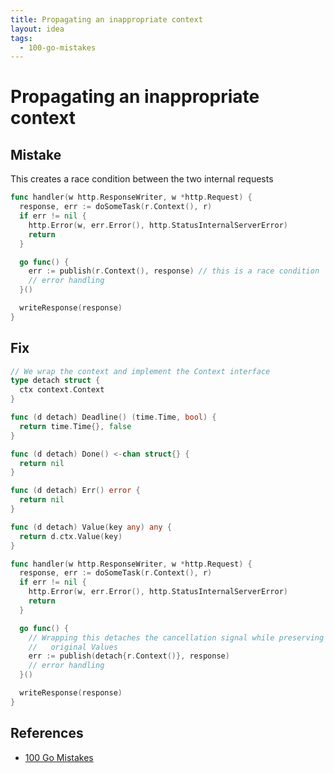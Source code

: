 ```yaml
---
title: Propagating an inappropriate context
layout: idea
tags:
  - 100-go-mistakes
---
```


# Propagating an inappropriate context

## Mistake

This creates a race condition between the two internal requests

```go
func handler(w http.ResponseWriter, w *http.Request) {
  response, err := doSomeTask(r.Context(), r)
  if err != nil {
    http.Error(w, err.Error(), http.StatusInternalServerError)
    return
  }

  go func() {
    err := publish(r.Context(), response) // this is a race condition
    // error handling
  }()

  writeResponse(response)
}
```

## Fix

```go
// We wrap the context and implement the Context interface
type detach struct {
  ctx context.Context
}

func (d detach) Deadline() (time.Time, bool) {
  return time.Time{}, false
}

func (d detach) Done() <-chan struct{} {
  return nil
}

func (d detach) Err() error {
  return nil
}

func (d detach) Value(key any) any {
  return d.ctx.Value(key)
}

func handler(w http.ResponseWriter, w *http.Request) {
  response, err := doSomeTask(r.Context(), r)
  if err != nil {
    http.Error(w, err.Error(), http.StatusInternalServerError)
    return
  }

  go func() {
    // Wrapping this detaches the cancellation signal while preserving the
    //   original Values
    err := publish(detach{r.Context()}, response)
    // error handling
  }()

  writeResponse(response)
}
```

## References

- [100 Go Mistakes](/reference/100-Go-Mistakes-and-How-to-Avoid-Them)
